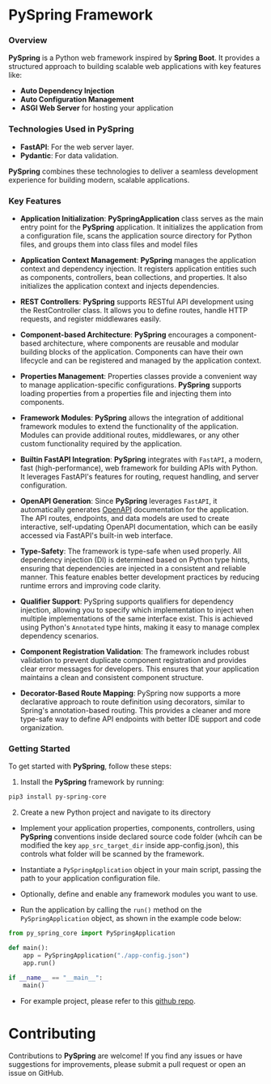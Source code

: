 # **PySpring** Framework


### Overview

**PySpring** is a Python web framework inspired by **Spring Boot**. It provides a structured approach to building scalable web applications with key features like:

- **Auto Dependency Injection**
- **Auto Configuration Management**
- **ASGI Web Server** for hosting your application

### Technologies Used in PySpring

- **FastAPI**: For the web server layer.
- **Pydantic**: For data validation.

**PySpring** combines these technologies to deliver a seamless development experience for building modern, scalable applications.
### Key Features

- **Application Initialization**: **PySpringApplication** class serves as the main entry point for the **PySpring** application. It initializes the application from a configuration file, scans the application source directory for Python files, and groups them into class files and model files

- **Application Context Management**: **PySpring** manages the application context and dependency injection. It registers application entities such as components, controllers, bean collections, and properties. It also initializes the application context and injects dependencies.

- **REST Controllers**: **PySpring** supports RESTful API development using the RestController class. It allows you to define routes, handle HTTP requests, and register middlewares easily.

- **Component-based Architecture**: **PySpring** encourages a component-based architecture, where components are reusable and modular building blocks of the application. Components can have their own lifecycle and can be registered and managed by the application context.

- **Properties Management**: Properties classes provide a convenient way to manage application-specific configurations. **PySpring** supports loading properties from a properties file and injecting them into components.

- **Framework Modules**: **PySpring** allows the integration of additional framework modules to extend the functionality of the application. Modules can provide additional routes, middlewares, or any other custom functionality required by the application.

- **Builtin FastAPI Integration**: **PySpring** integrates with `FastAPI`, a modern, fast (high-performance), web framework for building APIs with Python. It leverages FastAPI's features for routing, request handling, and server configuration.

- **OpenAPI Generation**: Since **PySpring** leverages `FastAPI`, it automatically generates [OpenAPI](https://fastapi.tiangolo.com/features/#based-on-open-standards) documentation for the application. The API routes, endpoints, and data models are used to create interactive, self-updating OpenAPI documentation, which can be easily accessed via FastAPI's built-in web interface.

- **Type-Safety**: The framework is type-safe when used properly. All dependency injection (DI) is determined based on Python type hints, ensuring that dependencies are injected in a consistent and reliable manner. This feature enables better development practices by reducing runtime errors and improving code clarity.

- **Qualifier Support**: PySpring supports qualifiers for dependency injection, allowing you to specify which implementation to inject when multiple implementations of the same interface exist. This is achieved using Python's `Annotated` type hints, making it easy to manage complex dependency scenarios.

- **Component Registration Validation**: The framework includes robust validation to prevent duplicate component registration and provides clear error messages for developers. This ensures that your application maintains a clean and consistent component structure.

- **Decorator-Based Route Mapping**: PySpring now supports a more declarative approach to route definition using decorators, similar to Spring's annotation-based routing. This provides a cleaner and more type-safe way to define API endpoints with better IDE support and code organization.

### Getting Started
To get started with **PySpring**, follow these steps:

1. Install the **PySpring** framework by running:

```bash
pip3 install py-spring-core
```

2. Create a new Python project and navigate to its directory

-  Implement your application properties, components, controllers, using **PySpring** conventions inside declared source code folder (whcih can be modified the key `app_src_target_dir` inside app-config.json), this controls what folder will be scanned by the framework.

- Instantiate a `PySpringApplication` object in your main script, passing the path to your application configuration file.

- Optionally, define and enable any framework modules you want to use.

- Run the application by calling the `run()` method on the `PySpringApplication` object, as shown in the example code below:

```py
from py_spring_core import PySpringApplication

def main():
    app = PySpringApplication("./app-config.json")
    app.run()

if __name__ == "__main__":
    main()
```

- For example project, please refer to this [github repo](https://github.com/NFUChen/PySpring-Example-Project).

# Contributing

Contributions to **PySpring** are welcome! If you find any issues or have suggestions for improvements, please submit a pull request or open an issue on GitHub.